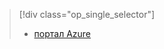 > [!div class="op_single_selector"]
> * [портал Azure](../articles/storage/common/storage-create-storage-account.md)
> 
> 

